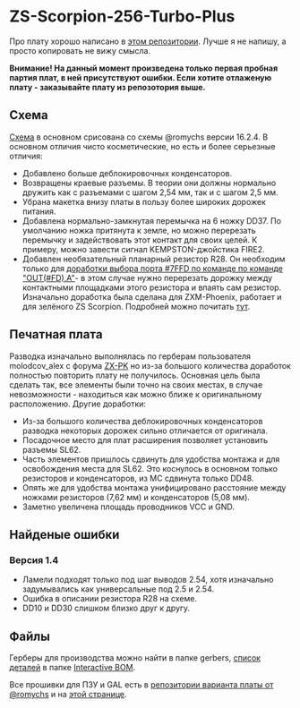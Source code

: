 # ZS-Scorpion-256-Turbo-Plus
Про плату хорошо написано в [этом репозитории](https://github.com/romychs/Scorpion256TPlus). Лучше я не напишу, а просто копировать не вижу смысла.

**Внимание! На данный момент произведена только первая пробная партия плат, в ней присутствуют ошибки. Если хотите отлаженую плату - заказывайте плату из репозотория выше.**
## Схема
[Схема](https://github.com/ponchick/ZS-Scorpion-256-Turbo-Plus/blob/main/gerber/Scorpion.pdf) в основном срисована со схемы @romychs версии 16.2.4. В основном отличия чисто косметические, но есть и более серьезные отличия:
- Добавлено больше деблокировочных конденсаторов.
- Возвращены краевые разъемы. В теории они должны нормально дружить как с разъемами с шагом 2,54 мм, так и с шагом 2,5 мм.
- Убрана макетка внизу платы в пользу более широких дорожек питания.
- Добавлена нормально-замкнутая перемычка на 6 ножку DD37. По умолчанию ножка притянута к земле, но можно перерезать перемычку и задействовать этот контакт для своих целей. К примеру, можно завести сигнал KEMPSTON-джойстика FIRE2.
- Добавлен необязательный планарный резистор R28. Он необходим только для [доработки выбора порта #7FFD по команде по команде "OUT(#FD),A"](https://github.com/ponchick/ZS-Scorpion-256-Turbo-Plus/blob/main/Images/7ffd.jpg)- в этом случае нужно перерезать дорожку между контактными площадками этого резистора и впаять сам резистор. Изначально доработка была сделана для ZXM-Phoenix, работает и для зелёного ZS Scorpion. Подробней можно почитать [тут](https://zx.clan.su/forum/8-66-808-16-1373062339).

## Печатная плата
Разводка изначально выполнялась по герберам пользователя molodcov_alex с форума [ZX-PK](http://zx-pk.ru) но из-за большого количества доработок полностью повторить плату не получилось. Основная цель была сделать так, все элементы были точно на своих местах, в случае невозможности - находиться как можно ближе к оригинальному расположению. Другие доработки:
- Из-за большого количества деблокировочных конденсаторов разводка некоторых дорожек сильно отличается от оригинала. 
- Посадочное место для плат расширения позволяет установить разъемы SL62.
- Часть элементов пришлось сдвинуть для удобства монтажа и для освобождения места для SL62. Это коснулось в основном только резисторов и конденсаторов, из МС сдвинута только DD48.
- Опять же для удобства монтажа унифицировано расстояние между ножками резисторов (7,62 мм) и конденсаторов (5,08 мм).
- Заметно увеличена площадь проводников VCC и GND.

## Найденые ошибки 
### Версия 1.4
- Ламели подходят только под шаг выводов 2.54, хотя изначально задумывались как универсальные под 2.5 и 2.54.
- Ошибка в описании резистора R28 на схеме.
- DD10 и DD30 слишком близко друг к другу.

## Файлы 
Герберы для производства можно найти в папке gerbers, [список деталей](https://htmlpreview.github.io/?https://github.com/ponchick/ZS-Scorpion-256-Turbo-Plus/blob/main/Interactive%20BOM/Scorpion-BOM.html) в папке [Interactive BOM](https://github.com/ponchick/ZS-Scorpion-256-Turbo-Plus/tree/main/Interactive%20BOM).

Все прошивки для ПЗУ и GAL есть в [репозитории варианта платы от @romychs](https://github.com/romychs/Scorpion256TPlus) и на [этой странице](https://speccy4ever.speccy.org/_SC.htm). 
